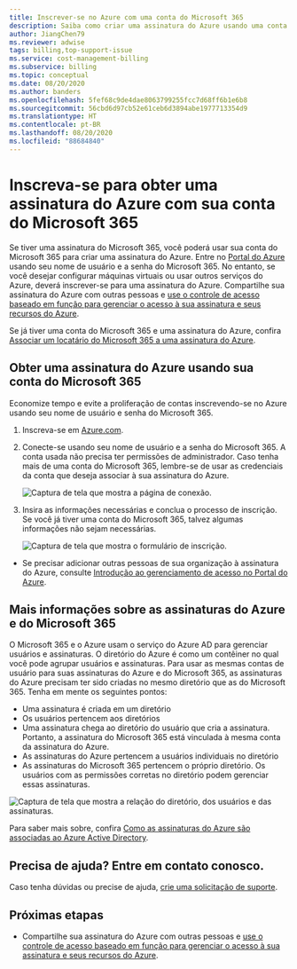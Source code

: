 ```yaml
---
title: Inscrever-se no Azure com uma conta do Microsoft 365
description: Saiba como criar uma assinatura do Azure usando uma conta do Microsoft 365. Você também pode associar contas existentes do Azure e do Microsoft 365 entre si.
author: JiangChen79
ms.reviewer: adwise
tags: billing,top-support-issue
ms.service: cost-management-billing
ms.subservice: billing
ms.topic: conceptual
ms.date: 08/20/2020
ms.author: banders
ms.openlocfilehash: 5fef68c9de4dae8063799255fcc7d68ff6b1e6b8
ms.sourcegitcommit: 56cbd6d97cb52e61ceb6d3894abe1977713354d9
ms.translationtype: HT
ms.contentlocale: pt-BR
ms.lasthandoff: 08/20/2020
ms.locfileid: "88684840"
---
```

# <a name="sign-up-for-an-azure-subscription-with-your-microsoft-365-account"></a>Inscreva-se para obter uma assinatura do Azure com sua conta do Microsoft 365

Se tiver uma assinatura do Microsoft 365, você poderá usar sua conta do Microsoft 365 para criar uma assinatura do Azure. Entre no [Portal do Azure](https://portal.azure.com/) usando seu nome de usuário e a senha do Microsoft 365. No entanto, se você desejar configurar máquinas virtuais ou usar outros serviços do Azure, deverá inscrever-se para uma assinatura do Azure. Compartilhe sua assinatura do Azure com outras pessoas e [use o controle de acesso baseado em função para gerenciar o acesso à sua assinatura e seus recursos do Azure](https://docs.microsoft.com/azure/role-based-access-control/role-assignments-portal).

Se já tiver uma conta do Microsoft 365 e uma assinatura do Azure, confira [Associar um locatário do Microsoft 365 a uma assinatura do Azure](../../active-directory/fundamentals/active-directory-how-subscriptions-associated-directory.md).

## <a name="get-an-azure-subscription-using-your-microsoft-365-account"></a>Obter uma assinatura do Azure usando sua conta do Microsoft 365

Economize tempo e evite a proliferação de contas inscrevendo-se no Azure usando seu nome de usuário e senha do Microsoft 365.

1. Inscreva-se em [Azure.com](https://account.azure.com/signup?offer=MS-AZR-0044p&appId=docs).
2. Conecte-se usando seu nome de usuário e a senha do Microsoft 365. A conta usada não precisa ter permissões de administrador. Caso tenha mais de uma conta do Microsoft 365, lembre-se de usar as credenciais da conta que deseja associar à sua assinatura do Azure.

   ![Captura de tela que mostra a página de conexão.](./media/microsoft-365-account-for-azure-subscription/billing-sign-in-with-office-365-account.png)

3. Insira as informações necessárias e conclua o processo de inscrição. Se você já tiver uma conta do Microsoft 365, talvez algumas informações não sejam necessárias.

    ![Captura de tela que mostra o formulário de inscrição.](./media/microsoft-365-account-for-azure-subscription/billing-azure-sign-up-fill-information.png)

- Se precisar adicionar outras pessoas de sua organização à assinatura do Azure, consulte [Introdução ao gerenciamento de acesso no Portal do Azure](../../role-based-access-control/overview.md).

## <a name=""></a><a id="more-about-subs">Mais informações sobre as assinaturas do Azure e do Microsoft 365</a>

O Microsoft 365 e o Azure usam o serviço do Azure AD para gerenciar usuários e assinaturas. O diretório do Azure é como um contêiner no qual você pode agrupar usuários e assinaturas. Para usar as mesmas contas de usuário para suas assinaturas do Azure e do Microsoft 365, as assinaturas do Azure precisam ter sido criadas no mesmo diretório que as do Microsoft 365. Tenha em mente os seguintes pontos:

* Uma assinatura é criada em um diretório
* Os usuários pertencem aos diretórios
* Uma assinatura chega ao diretório do usuário que cria a assinatura. Portanto, a assinatura do Microsoft 365 está vinculada à mesma conta da assinatura do Azure.
* As assinaturas do Azure pertencem a usuários individuais no diretório
* As assinaturas do Microsoft 365 pertencem o próprio diretório. Os usuários com as permissões corretas no diretório podem gerenciar essas assinaturas.

![Captura de tela que mostra a relação do diretório, dos usuários e das assinaturas.](./media/microsoft-365-account-for-azure-subscription/19-background-information.png)

Para saber mais sobre, confira [Como as assinaturas do Azure são associadas ao Azure Active Directory](../../active-directory/fundamentals/active-directory-how-subscriptions-associated-directory.md).

## <a name="need-help-contact-us"></a>Precisa de ajuda? Entre em contato conosco.

Caso tenha dúvidas ou precise de ajuda, [crie uma solicitação de suporte](https://go.microsoft.com/fwlink/?linkid=2083458).

## <a name="next-steps"></a>Próximas etapas

- Compartilhe sua assinatura do Azure com outras pessoas e [use o controle de acesso baseado em função para gerenciar o acesso à sua assinatura e seus recursos do Azure](https://docs.microsoft.com/azure/role-based-access-control/role-assignments-portal).